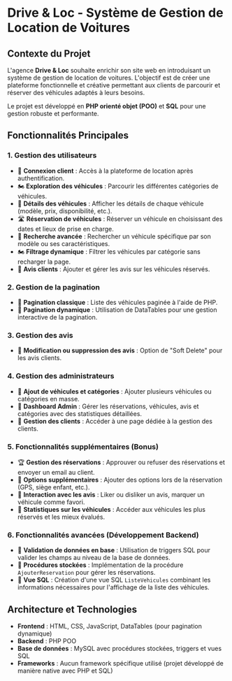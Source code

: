 # Drive & Loc - Système de Gestion de Location de Voitures

## Contexte du Projet

L'agence **Drive & Loc** souhaite enrichir son site web en introduisant un système de gestion de location de voitures. L'objectif est de créer une plateforme fonctionnelle et créative permettant aux clients de parcourir et réserver des véhicules adaptés à leurs besoins.

Le projet est développé en **PHP orienté objet (POO)** et **SQL** pour une gestion robuste et performante.

## Fonctionnalités Principales

### 1. **Gestion des utilisateurs**
- 🚗 **Connexion client** : Accès à la plateforme de location après authentification.
- 🏍️ **Exploration des véhicules** : Parcourir les différentes catégories de véhicules.
- 🚗 **Détails des véhicules** : Afficher les détails de chaque véhicule (modèle, prix, disponibilité, etc.).
- 🛣️ **Réservation de véhicules** : Réserver un véhicule en choisissant des dates et lieux de prise en charge.
- 🔎 **Recherche avancée** : Rechercher un véhicule spécifique par son modèle ou ses caractéristiques.
- 🏍️ **Filtrage dynamique** : Filtrer les véhicules par catégorie sans recharger la page.
- 📝 **Avis clients** : Ajouter et gérer les avis sur les véhicules réservés.

### 2. **Gestion de la pagination**
- 🚦 **Pagination classique** : Liste des véhicules paginée à l'aide de PHP.
- 🚙 **Pagination dynamique** : Utilisation de DataTables pour une gestion interactive de la pagination.

### 3. **Gestion des avis**
- 🚙 **Modification ou suppression des avis** : Option de "Soft Delete" pour les avis clients.
  
### 4. **Gestion des administrateurs**
- 🏦 **Ajout de véhicules et catégories** : Ajouter plusieurs véhicules ou catégories en masse.
- 🚨 **Dashboard Admin** : Gérer les réservations, véhicules, avis et catégories avec des statistiques détaillées.
- 🏦 **Gestion des clients** : Accéder à une page dédiée à la gestion des clients.

### 5. **Fonctionnalités supplémentaires (Bonus)**
- 🏆 **Gestion des réservations** : Approuver ou refuser des réservations et envoyer un email au client.
- 🌟 **Options supplémentaires** : Ajouter des options lors de la réservation (GPS, siège enfant, etc.).
- 🏅 **Interaction avec les avis** : Liker ou disliker un avis, marquer un véhicule comme favori.
- 🏅 **Statistiques sur les véhicules** : Accéder aux véhicules les plus réservés et les mieux évalués.

### 6. **Fonctionnalités avancées (Développement Backend)**
- 🏅 **Validation de données en base** : Utilisation de triggers SQL pour valider les champs au niveau de la base de données.
- 🏅 **Procédures stockées** : Implémentation de la procédure `AjouterReservation` pour gérer les réservations.
- 🏅 **Vue SQL** : Création d'une vue SQL `ListeVehicules` combinant les informations nécessaires pour l'affichage de la liste des véhicules.

## Architecture et Technologies

- **Frontend** : HTML, CSS, JavaScript, DataTables (pour pagination dynamique)
- **Backend** : PHP POO
- **Base de données** : MySQL avec procédures stockées, triggers et vues SQL
- **Frameworks** : Aucun framework spécifique utilisé (projet développé de manière native avec PHP et SQL)

